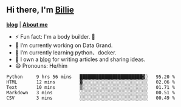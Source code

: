 

## Hi there, I'm [Billie](https://billie52707.cn) 
<strong><a href="https://www.cnblogs.com/billie52707">blog</a></strong> |
  <strong><a href="https://billie52707.cn/about/">About me</a></strong>  

- ⚡  Fun fact: I'm a body builder. 🏃
- 🔭  I’m currently working on Data Grand.
- 🌱  I’m currently learning python、docker.
- 📑  I own a [blog](https://billie52707.cn) for writing articles and sharing ideas.
- 😄  Pronouns: He/him







<!--START_SECTION:waka-->
```text
Python     9 hrs 56 mins   ███████████████████████▓░   95.20 % 
HTML       12 mins         ▓░░░░░░░░░░░░░░░░░░░░░░░░   02.06 % 
Text       10 mins         ▒░░░░░░░░░░░░░░░░░░░░░░░░   01.71 % 
Markdown   3 mins          ░░░░░░░░░░░░░░░░░░░░░░░░░   00.51 % 
CSV        3 mins          ░░░░░░░░░░░░░░░░░░░░░░░░░   00.49 % 
```
<!--END_SECTION:waka-->
